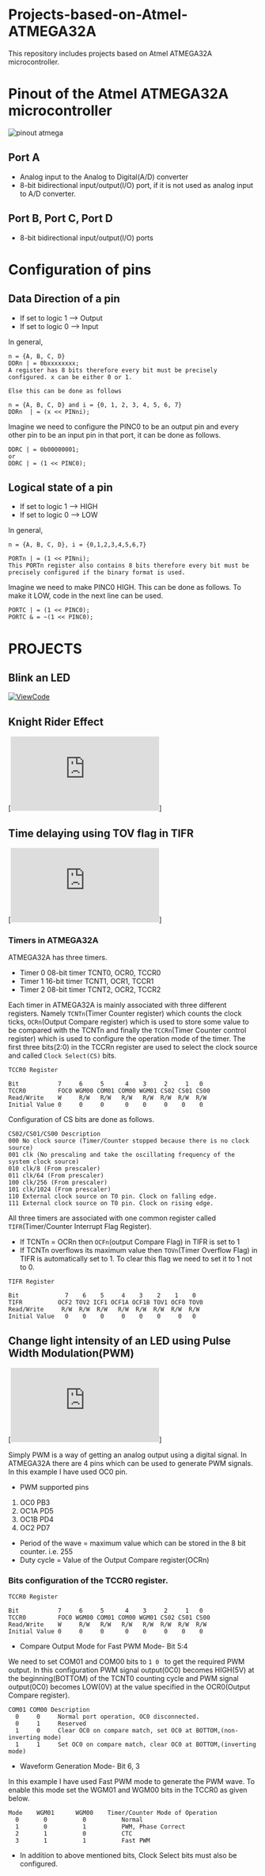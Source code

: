 # Projects-based-on-Atmel-ATMEGA32A
This repository includes projects based on Atmel ATMEGA32A microcontroller.
# Pinout of the Atmel ATMEGA32A microcontroller
![pinout atmega](https://github.com/bimalka98/Projects-based-on-Atmel-ATMEGA32A/blob/master/Figures/Pinout.PNG)
## Port A

* Analog input to the Analog to Digital(A/D) converter
* 8-bit bidirectional input/output(I/O) port, if it is not used as analog input to A/D converter.

## Port B, Port C, Port D

* 8-bit bidirectional input/output(I/O) ports

# Configuration of pins

## Data Direction of a pin

* If set to logic 1 --> Output
* If set to logic 0 --> Input

In general,
```
n = {A, B, C, D}
DDRn | = 0bxxxxxxxx;
A register has 8 bits therefore every bit must be precisely configured. x can be either 0 or 1.

Else this can be done as follows

n = {A, B, C, D} and i = {0, 1, 2, 3, 4, 5, 6, 7}
DDRn  | = (x << PINni);
```
Imagine we  need to configure the PINC0 to be an output pin and every other pin to be an input pin in that port, it can be done as follows.

```
DDRC | = 0b00000001;
or
DDRC | = (1 << PINC0);
```
## Logical state of a pin

* If set to logic 1 --> HIGH
* If set to logic 0 --> LOW

In general,
```
n = {A, B, C, D}, i = {0,1,2,3,4,5,6,7}

PORTn | = (1 << PINni);
This PORTn register also contains 8 bits therefore every bit must be precisely configured if the binary format is used.
```

Imagine we  need to make PINC0 HIGH. This can be done as follows. To make it LOW, code in the next line can be used.
```
PORTC | = (1 << PINC0);
PORTC & = ~(1 << PINC0);
```
# PROJECTS

## Blink an LED

[![ViewCode](https://github.com/bimalka98/Projects-based-on-Atmel-ATMEGA32A/blob/master/Figures/code.png)](https://github.com/bimalka98/Projects-based-on-Atmel-ATMEGA32A/blob/master/Blink_an_LED/GccApplication1/GccApplication1/main.c)


## Knight Rider Effect

[![ViewCode](https://github.com/bimalka98/Projects-based-on-Atmel-ATMEGA32A/blob/master/Knight_Rider_effect/GccApplication1/GccApplication1/main.c)]

## Time delaying using TOV flag in TIFR

[![ViewCode](https://github.com/bimalka98/Projects-based-on-Atmel-ATMEGA32A/blob/master/Time_delaying_using_TOV_in_TIFR/GccApplication1/GccApplication1/main.c)]

### Timers in ATMEGA32A

ATMEGA32A has three timers.
* Timer 0  08-bit timer TCNT0, OCR0, TCCR0
* Timer 1  16-bit timer TCNT1, OCR1, TCCR1
* Timer 2  08-bit timer TCNT2, OCR2, TCCR2

Each timer in ATMEGA32A is mainly associated with three different registers. Namely `TCNTn`(Timer Counter register) which counts the clock ticks, `OCRn`(Output Compare register) which is used to store some value to be compared with the TCNTn and finally the `TCCRn`(Timer Counter control register) which is used to configure the operation mode of the timer. The first three bits(2:0) in the TCCRn register are used to select the clock source and called `Clock Select(CS)` bits.
```
TCCR0 Register

Bit           7     6     5      4    3     2     1   0
TCCR0         FOC0 WGM00 COM01 COM00 WGM01 CS02 CS01 CS00
Read/Write    W     R/W   R/W   R/W   R/W  R/W  R/W  R/W
Initial Value 0     0     0      0    0     0    0    0
```
Configuration of CS bits are done as follows.
```
CS02/CS01/CS00 Description
000 No clock source (Timer/Counter stopped because there is no clock source)
001 clk (No prescaling and take the oscillating frequency of the system clock source)
010 clk/8 (From prescaler)
011 clk/64 (From prescaler)
100 clk/256 (From prescaler)
101 clk/1024 (From prescaler)
110 External clock source on T0 pin. Clock on falling edge.
111 External clock source on T0 pin. Clock on rising edge.
```
All three timers are associated with one common register called `TIFR`(Timer/Counter Interrupt Flag Register).

* If TCNTn = OCRn then `OCFn`(output Compare Flag) in TIFR is set to 1
* If TCNTn overflows its maximum value then `TOVn`(Timer Overflow Flag) in TIFR is automatically set to 1. To clear this flag we need to set it to 1 not to 0.
```
TIFR Register

Bit             7    6    5     4    3    2    1    0
TIFR          OCF2 TOV2 ICF1 OCF1A OCF1B TOV1 OCF0 TOV0
Read/Write     R/W  R/W  R/W   R/W  R/W  R/W  R/W  R/W
Initial Value   0    0    0     0    0    0     0   0
```
## Change light intensity of an LED using Pulse Width Modulation(PWM)

[![ViewCode](https://github.com/bimalka98/Projects-based-on-Atmel-ATMEGA32A/blob/master/Change_light_intensity_using_PWM/GccApplication1/GccApplication1/main.c)]

Simply PWM is a way of getting an analog output using a digital signal. In ATMEGA32A there are 4 pins which can be used to generate PWM signals. In this example I have used OC0 pin.

* PWM supported pins

1. OC0   PB3
2. OC1A  PD5
3. OC1B  PD4
4. OC2   PD7

* Period of the wave = maximum value which can be stored in the 8 bit counter. i.e. 255
* Duty cycle = Value of the Output Compare register(OCRn)

### Bits configuration of the TCCR0 register.
```
TCCR0 Register

Bit           7     6     5      4    3     2     1   0
TCCR0         FOC0 WGM00 COM01 COM00 WGM01 CS02 CS01 CS00
Read/Write    W     R/W   R/W   R/W   R/W  R/W  R/W  R/W
Initial Value 0     0     0      0    0     0    0    0
```
* Compare Output Mode for Fast PWM Mode- Bit 5:4

We need to set COM01 and COM00 bits to  `1 0 ` to get the required PWM output. In this configuration PWM signal output(0C0) becomes HIGH(5V) at the beginning(BOTTOM) of the TCNT0 counting cycle and PWM signal output(0C0) becomes LOW(0V) at the value specified in the OCR0(Output Compare register).
```
COM01 COM00 Description
  0     0     Normal port operation, OC0 disconnected.
  0     1     Reserved
  1     0     Clear OC0 on compare match, set OC0 at BOTTOM,(non-inverting mode)
  1     1     Set OC0 on compare match, clear OC0 at BOTTOM,(inverting mode)
```
* Waveform Generation Mode- Bit 6, 3

In this example I have used Fast PWM mode to generate the PWM wave. To enable this mode set the WGM01 and WGM00 bits in the TCCR0 as given below.
```
Mode    WGM01      WGM00    Timer/Counter Mode of Operation
  0       0          0          Normal
  1       0          1          PWM, Phase Correct
  2       1          0          CTC
  3       1          1          Fast PWM
```
* In addition to above mentioned bits, Clock Select bits must also be configured.
